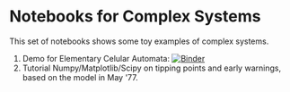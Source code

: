 # Notebooks for Complex Systems

This set of notebooks shows some toy examples of complex systems.

1. Demo for Elementary Celular Automata: [![Binder](https://mybinder.org/badge_logo.svg)](https://mybinder.org/v2/gh/jhidding/complex-systems/master?filepath=ECA.ipynb)
2. Tutorial Numpy/Matplotlib/Scipy on tipping points and early warnings, based on the model in May '77.

